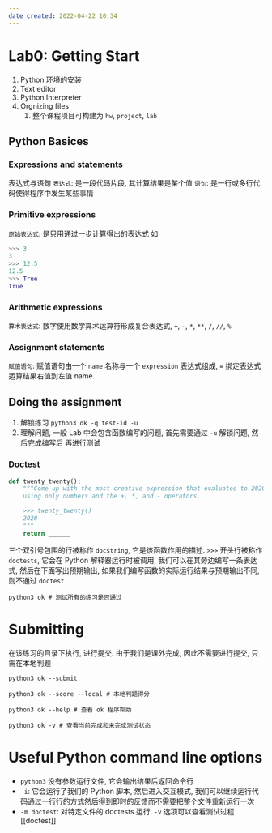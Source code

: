 ```yaml
---
date created: 2022-04-22 10:34
---
```


# Lab0: Getting Start

1. Python 环境的安装
2. Text editor
3. Python Interpreter
4. Orgnizing files
   1. 整个课程项目可构建为 `hw`, `project`, `lab`

## Python Basices

### Expressions and statements

表达式与语句
`表达式`: 是一段代码片段, 其计算结果是某个值
`语句`: 是一行或多行代码使得程序中发生某些事情

### Primitive expressions

`原始表达式`: 是只用通过一步计算得出的表达式
如

```python
>>> 3
3
>>> 12.5
12.5
>>> True
True
```

### Arithmetic expressions

`算术表达式`: 数字使用数学算术运算符形成复合表达式, `+`, `-`, `*`, `**`, `/`, `//`, `%`

### Assignment statements

`赋值语句`: 赋值语句由一个 `name` 名称与一个 `expression` 表达式组成, `=` 绑定表达式运算结果右值到左值 name.

## Doing the assignment
1. 解锁练习 `python3 ok -q test-id -u`
2. 理解问题, 一般 Lab 中会包含函数编写的问题, 首先需要通过 `-u` 解锁问题, 然后完成编写后 再进行测试

### Doctest
```python
def twenty_twenty():
    """Come up with the most creative expression that evaluates to 2020,
    using only numbers and the +, *, and - operators.

    >>> twenty_twenty()
    2020
    """
    return ______
```

三个双引号包围的行被称作 `docstring`, 它是该函数作用的描述.
`>>>` 开头行被称作 `doctests`, 它会在 Python 解释器运行时被调用, 我们可以在其旁边编写一条表达式, 然后在下面写出预期输出, 如果我们编写函数的实际运行结果与预期输出不同, 则不通过 `doctest`

```shell
python3 ok # 测试所有的练习是否通过
```
# Submitting
在该练习的目录下执行, 进行提交. 由于我们是课外完成, 因此不需要进行提交, 只需在本地判题
```shell
python3 ok --submit
```

```shell
python3 ok --score --local # 本地判题得分
```
```shell
python3 ok --help # 查看 ok 程序帮助
```

```shell
python3 ok -v # 查看当前完成和未完成测试状态
```

# Useful Python command line options
- `python3` 没有参数运行文件, 它会输出结果后返回命令行
- `-i`: 它会运行了我们的 Python 脚本, 然后进入交互模式, 我们可以继续运行代码通过一行行的方式然后得到即时的反馈而不需要把整个文件重新运行一次
- `-m doctest`: 对特定文件的 doctests 运行. `-v` 选项可以查看测试过程 [[doctest]]